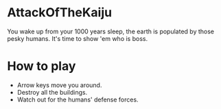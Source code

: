 # AttackOfTheKaiju

You wake up from your 1000 years sleep, the earth is populated by those pesky humans. It's time to show 'em who is boss.

# How to play

- Arrow keys move you around.
- Destroy all the buildings.
- Watch out for the humans' defense forces.
